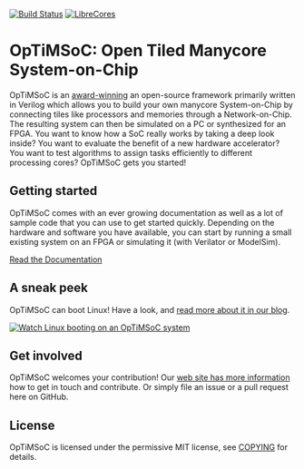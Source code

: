 [![Build Status](https://travis-ci.org/optimsoc/optimsoc.svg?branch=master)](https://travis-ci.org/optimsoc/optimsoc)
[![LibreCores](https://www.librecores.org/optimsoc/optimsoc/badge.svg?style=flat)](https://www.librecores.org/optimsoc/optimsoc)

# OpTiMSoC: Open Tiled Manycore System-on-Chip

OpTiMSoC is an [award-winning](https://www.optimsoc.org/blog/2019/06/16/award.html)
an open-source framework primarily written in Verilog which allows you to 
build your own manycore System-on-Chip by connecting tiles like processors 
and memories through a Network-on-Chip. The resulting system can then be 
simulated on a PC or synthesized for an FPGA. You want to know how a SoC really
works by taking a deep look inside? You want to evaluate the benefit of a new 
hardware accelerator? You want to test algorithms to assign tasks efficiently 
to different processing cores? OpTiMSoC gets you started!

## Getting started

OpTiMSoC comes with an ever growing documentation as well as a lot of sample 
code that you can use to get started quickly. Depending on the hardware and 
software you have available, you can start by running a small existing system 
on an FPGA or simulating it (with Verilator or ModelSim).

[Read the Documentation](https://www.optimsoc.org/docs/)

## A sneak peek

OpTiMSoC can boot Linux! Have a look, and [read more about it in our blog](https://www.optimsoc.org/blog/2018/12/19/linux.html).

[![Watch Linux booting on an OpTiMSoC system](https://img.youtube.com/vi/Wp_2eORlWek/maxresdefault.jpg)](https://youtu.be/Wp_2eORlWek)

## Get involved

OpTiMSoC welcomes your contribution! Our 
[web site has more information](https://www.optimsoc.org/getinvolved.html) how 
to get in touch and contribute. Or simply file an issue or a pull request here 
on GitHub.

## License

OpTiMSoC is licensed under the permissive MIT license, see [COPYING](COPYING)
for details.
